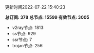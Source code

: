 更新时间2022-07-22 15:40:23

**总订阅: 378**
**总节点: 15599**
**有效节点: 3005**
- v2ray节点: 1813
- ss节点: 929
- ssr节点: 7
- trojan节点: 256
